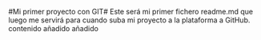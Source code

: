 #Mi primer proyecto con GIT#
Este será mi primer fichero readme.md que luego me servirá para cuando suba mi proyecto a la plataforma a GitHub.
contenido añadido añadido
